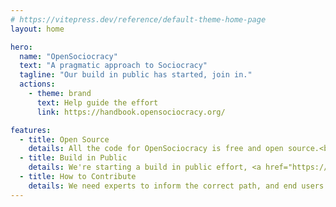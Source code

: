 ```yaml
---
# https://vitepress.dev/reference/default-theme-home-page
layout: home

hero:
  name: "OpenSociocracy"
  text: "A pragmatic approach to Sociocracy"
  tagline: "Our build in public has started, join in."
  actions:
    - theme: brand
      text: Help guide the effort
      link: https://handbook.opensociocracy.org/

features:
  - title: Open Source
    details: All the code for OpenSociocracy is free and open source.<br /><br /><a href="https://handbook.opensociocracy.org/why-use-open-source/">Why Open Source?</a>
  - title: Build in Public
    details: We're starting a build in public effort, <a href="https://handbook.opensociocracy.org">help us define it</a>.<br /><br /><a href="https://handbook.opensociocracy.org/about-us/why-build-in-public/">Why Build in Public?</a>
  - title: How to Contribute
    details: We need experts to inform the correct path, and end users to define how they want to get there.<br /><br /><a href="https://handbook.opensociocracy.org/contributing/">Lend a hand</a>
---
```


